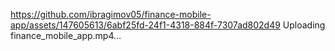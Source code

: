 
https://github.com/ibragimov05/finance-mobile-app/assets/147605613/6abf25fd-24f1-4318-884f-7307ad802d49
Uploading finance_mobile_app.mp4…
